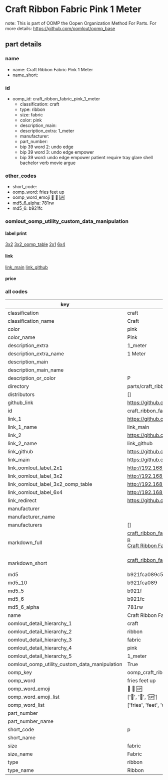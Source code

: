 # Craft Ribbon Fabric Pink 1 Meter  

note: This is part of OOMP the Oopen Organization Method For Parts. For more details: https://github.com/oomlout/oomp_base

##  part details
  







### name
* name: Craft Ribbon Fabric Pink 1 Meter
* name_short: 
### id
* oomp_id: craft_ribbon_fabric_pink_1_meter
  * classification: craft
  * type: ribbon
  * size: fabric
  * color: pink
  * description_main: 
  * description_extra: 1_meter
  * manufacturer: 
  * part_number: 
  * bip 39 word 2: undo edge
  * bip 39 word 3: undo edge empower
  * bip 39 word: undo edge empower patient require tray glare shell bachelor verb movie argue

### other_codes
* short_code: 
* oomp_word: fries feet up
* oomp_word_emoji :fries: :feet: :up:
* md5_6_alpha: 781rw
* md5_6: b921fc






### oomlout_oomp_utility_custom_data_manipulation
#### label print
[3x2](http://192.168.1.245:1112/?label=oomp%20781rw)
[3x2_oomp_table](http://192.168.1.108:1112/?label=oomp%20781rw)
[2x1](http://192.168.1.242:1112/?label=oomp%20781rw)
[6x4](http://192.168.1.55:1112/?label=oomp%20781rw)    

#### link

[link_main](https://github.com/oomlout/oomlout_oomp_version_1_messy/tree/main/parts/craft_ribbon_fabric_pink_1_meter) [link_github](https://github.com/oomlout/oomlout_oomp_version_1_messy/tree/main/parts/craft_ribbon_fabric_pink_1_meter)                             

#### price







### all codes 
| key | value |  
| --- | --- |  
| classification | craft |  
| classification_name | Craft |  
| color | pink |  
| color_name | Pink |  
| description_extra | 1_meter |  
| description_extra_name | 1 Meter |  
| description_main |  |  
| description_main_name |  |  
| description_or_color | P  |  
| directory | parts/craft_ribbon_fabric_pink_1_meter |  
| distributors | [] |  
| github_link | https://github.com/oomlout/oomlout_oomp_part_src/tree/main/parts/craft_ribbon_fabric_pink_1_meter |  
| id | craft_ribbon_fabric_pink_1_meter |  
| link_1 | https://github.com/oomlout/oomlout_oomp_version_1_messy/tree/main/parts/craft_ribbon_fabric_pink_1_meter |  
| link_1_name | link_main |  
| link_2 | https://github.com/oomlout/oomlout_oomp_version_1_messy/tree/main/parts/craft_ribbon_fabric_pink_1_meter |  
| link_2_name | link_github |  
| link_github | https://github.com/oomlout/oomlout_oomp_version_1_messy/tree/main/parts/craft_ribbon_fabric_pink_1_meter |  
| link_main | https://github.com/oomlout/oomlout_oomp_version_1_messy/tree/main/parts/craft_ribbon_fabric_pink_1_meter |  
| link_oomlout_label_2x1 | http://192.168.1.242:1112/?label=oomp%20781rw |  
| link_oomlout_label_3x2 | http://192.168.1.245:1112/?label=oomp%20781rw |  
| link_oomlout_label_3x2_oomp_table | http://192.168.1.108:1112/?label=oomp%20781rw |  
| link_oomlout_label_6x4 | http://192.168.1.55:1112/?label=oomp%20781rw |  
| link_redirect | https://github.com/oomlout/oomlout_oomp_version_1_messy/tree/main/parts/craft_ribbon_fabric_pink_1_meter |  
| manufacturer |  |  
| manufacturer_name |  |  
| manufacturers | [] |  
| markdown_full | [craft_ribbon_fabric_pink_1_meter](none)<br>[p](none)<br>[Craft Ribbon Fabric Pink 1 Meter](none)<br><br> |  
| markdown_short | [craft_ribbon_fabric_pink_1_meter](none)<br><br> |  
| md5 | b921fca089c56c5b9edb8a1092119767 |  
| md5_10 | b921fca089 |  
| md5_5 | b921f |  
| md5_6 | b921fc |  
| md5_6_alpha | 781rw |  
| name | Craft Ribbon Fabric Pink 1 Meter |  
| oomlout_detail_hierarchy_1 | craft |  
| oomlout_detail_hierarchy_2 | ribbon |  
| oomlout_detail_hierarchy_3 | fabric |  
| oomlout_detail_hierarchy_4 | pink |  
| oomlout_detail_hierarchy_5 | 1_meter |  
| oomlout_oomp_utility_custom_data_manipulation | True |  
| oomp_key | oomp_craft_ribbon_fabric_pink_1_meter |  
| oomp_word | fries feet up |  
| oomp_word_emoji | :fries: :feet: :up: |  
| oomp_word_emoji_list | [':fries:', ':feet:', ':up:'] |  
| oomp_word_list | ['fries', 'feet', 'up'] |  
| part_number |  |  
| part_number_name |  |  
| short_code | p |  
| short_name |  |  
| size | fabric |  
| size_name | Fabric |  
| type | ribbon |  
| type_name | Ribbon |  
